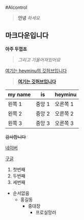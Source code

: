 #AIcontrol

> __안녕__ _하세요_



## **마크다운입니다**



__아주 두껍죠__ 

>_그리고 기울어져있어요_



[여기는 heyminu의 깃허브입니다](https://github.com/heyminu/AIcontrol/)



>[__여기는 깃허브입니다__](https://github.com/)





|my name| is| heyminu |
|---|---|---|
|왼쪽 1|중앙 1|오른쪽 1|
|왼쪽 2|중앙 2 |오른쪽 2|
|왼쪽 3|중앙 3|오른쪽 3|


~~감사합니다~~

[네이버](https://naver.com)


[구글](https://www.google.co.kr)


1. 첫번째
1. 두번째
1. 세번째
  
+ 순서없음
    - 홍길동
      * 중대장
        + 프로실망러

